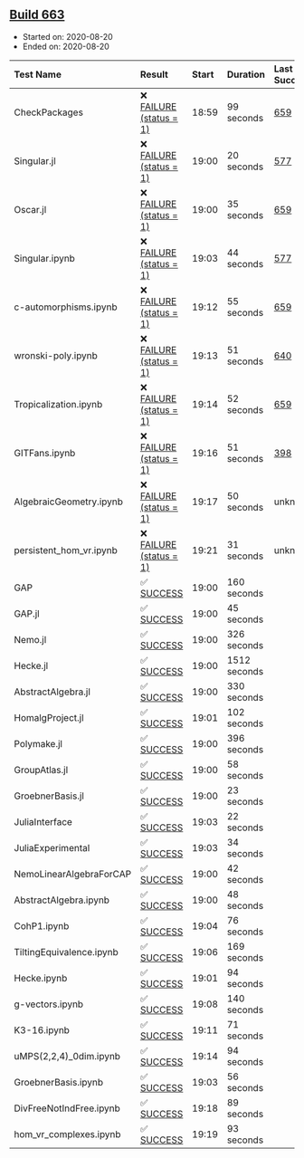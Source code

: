 ## [Build 663](https://oscarci.mathematik.uni-kl.de/job/oscar-stable/663/)

* Started on: 2020-08-20
* Ended on: 2020-08-20

| Test Name    | Result | Start | Duration | Last Success | First Failure |
|:-------------|:-------|:------|:---------|:-------------|:--------------|
| CheckPackages | ❌ [FAILURE (status = 1)](https://oscarci.mathematik.uni-kl.de/job/oscar-stable/663/artifact/logs/build-663/CheckPackages.log) | 18:59 | 99 seconds | [659](https://oscarci.mathematik.uni-kl.de/job/oscar-stable/659/) | [660](https://oscarci.mathematik.uni-kl.de/job/oscar-stable/660/) |
| Singular.jl | ❌ [FAILURE (status = 1)](https://oscarci.mathematik.uni-kl.de/job/oscar-stable/663/artifact/logs/build-663/Singular.jl.log) | 19:00 | 20 seconds | [577](https://oscarci.mathematik.uni-kl.de/job/oscar-stable/577/) | [578](https://oscarci.mathematik.uni-kl.de/job/oscar-stable/578/) |
| Oscar.jl | ❌ [FAILURE (status = 1)](https://oscarci.mathematik.uni-kl.de/job/oscar-stable/663/artifact/logs/build-663/Oscar.jl.log) | 19:00 | 35 seconds | [659](https://oscarci.mathematik.uni-kl.de/job/oscar-stable/659/) | [660](https://oscarci.mathematik.uni-kl.de/job/oscar-stable/660/) |
| Singular.ipynb | ❌ [FAILURE (status = 1)](https://oscarci.mathematik.uni-kl.de/job/oscar-stable/663/artifact/logs/build-663/Singular.ipynb.log) | 19:03 | 44 seconds | [577](https://oscarci.mathematik.uni-kl.de/job/oscar-stable/577/) | [578](https://oscarci.mathematik.uni-kl.de/job/oscar-stable/578/) |
| c-automorphisms.ipynb | ❌ [FAILURE (status = 1)](https://oscarci.mathematik.uni-kl.de/job/oscar-stable/663/artifact/logs/build-663/c-automorphisms.ipynb.log) | 19:12 | 55 seconds | [659](https://oscarci.mathematik.uni-kl.de/job/oscar-stable/659/) | [660](https://oscarci.mathematik.uni-kl.de/job/oscar-stable/660/) |
| wronski-poly.ipynb | ❌ [FAILURE (status = 1)](https://oscarci.mathematik.uni-kl.de/job/oscar-stable/663/artifact/logs/build-663/wronski-poly.ipynb.log) | 19:13 | 51 seconds | [640](https://oscarci.mathematik.uni-kl.de/job/oscar-stable/640/) | [641](https://oscarci.mathematik.uni-kl.de/job/oscar-stable/641/) |
| Tropicalization.ipynb | ❌ [FAILURE (status = 1)](https://oscarci.mathematik.uni-kl.de/job/oscar-stable/663/artifact/logs/build-663/Tropicalization.ipynb.log) | 19:14 | 52 seconds | [659](https://oscarci.mathematik.uni-kl.de/job/oscar-stable/659/) | [660](https://oscarci.mathematik.uni-kl.de/job/oscar-stable/660/) |
| GITFans.ipynb | ❌ [FAILURE (status = 1)](https://oscarci.mathematik.uni-kl.de/job/oscar-stable/663/artifact/logs/build-663/GITFans.ipynb.log) | 19:16 | 51 seconds | [398](https://oscarci.mathematik.uni-kl.de/job/oscar-stable/398/) | [399](https://oscarci.mathematik.uni-kl.de/job/oscar-stable/399/) |
| AlgebraicGeometry.ipynb | ❌ [FAILURE (status = 1)](https://oscarci.mathematik.uni-kl.de/job/oscar-stable/663/artifact/logs/build-663/AlgebraicGeometry.ipynb.log) | 19:17 | 50 seconds | unknown | unknown |
| persistent_hom_vr.ipynb | ❌ [FAILURE (status = 1)](https://oscarci.mathematik.uni-kl.de/job/oscar-stable/663/artifact/logs/build-663/persistent_hom_vr.ipynb.log) | 19:21 | 31 seconds | unknown | unknown |
| GAP | ✅ [SUCCESS](https://oscarci.mathematik.uni-kl.de/job/oscar-stable/663/artifact/logs/build-663/GAP.log) | 19:00 | 160 seconds |  |  |
| GAP.jl | ✅ [SUCCESS](https://oscarci.mathematik.uni-kl.de/job/oscar-stable/663/artifact/logs/build-663/GAP.jl.log) | 19:00 | 45 seconds |  |  |
| Nemo.jl | ✅ [SUCCESS](https://oscarci.mathematik.uni-kl.de/job/oscar-stable/663/artifact/logs/build-663/Nemo.jl.log) | 19:00 | 326 seconds |  |  |
| Hecke.jl | ✅ [SUCCESS](https://oscarci.mathematik.uni-kl.de/job/oscar-stable/663/artifact/logs/build-663/Hecke.jl.log) | 19:00 | 1512 seconds |  |  |
| AbstractAlgebra.jl | ✅ [SUCCESS](https://oscarci.mathematik.uni-kl.de/job/oscar-stable/663/artifact/logs/build-663/AbstractAlgebra.jl.log) | 19:00 | 330 seconds |  |  |
| HomalgProject.jl | ✅ [SUCCESS](https://oscarci.mathematik.uni-kl.de/job/oscar-stable/663/artifact/logs/build-663/HomalgProject.jl.log) | 19:01 | 102 seconds |  |  |
| Polymake.jl | ✅ [SUCCESS](https://oscarci.mathematik.uni-kl.de/job/oscar-stable/663/artifact/logs/build-663/Polymake.jl.log) | 19:00 | 396 seconds |  |  |
| GroupAtlas.jl | ✅ [SUCCESS](https://oscarci.mathematik.uni-kl.de/job/oscar-stable/663/artifact/logs/build-663/GroupAtlas.jl.log) | 19:00 | 58 seconds |  |  |
| GroebnerBasis.jl | ✅ [SUCCESS](https://oscarci.mathematik.uni-kl.de/job/oscar-stable/663/artifact/logs/build-663/GroebnerBasis.jl.log) | 19:00 | 23 seconds |  |  |
| JuliaInterface | ✅ [SUCCESS](https://oscarci.mathematik.uni-kl.de/job/oscar-stable/663/artifact/logs/build-663/JuliaInterface.log) | 19:03 | 22 seconds |  |  |
| JuliaExperimental | ✅ [SUCCESS](https://oscarci.mathematik.uni-kl.de/job/oscar-stable/663/artifact/logs/build-663/JuliaExperimental.log) | 19:03 | 34 seconds |  |  |
| NemoLinearAlgebraForCAP | ✅ [SUCCESS](https://oscarci.mathematik.uni-kl.de/job/oscar-stable/663/artifact/logs/build-663/NemoLinearAlgebraForCAP.log) | 19:00 | 42 seconds |  |  |
| AbstractAlgebra.ipynb | ✅ [SUCCESS](https://oscarci.mathematik.uni-kl.de/job/oscar-stable/663/artifact/logs/build-663/AbstractAlgebra.ipynb.log) | 19:00 | 48 seconds |  |  |
| CohP1.ipynb | ✅ [SUCCESS](https://oscarci.mathematik.uni-kl.de/job/oscar-stable/663/artifact/logs/build-663/CohP1.ipynb.log) | 19:04 | 76 seconds |  |  |
| TiltingEquivalence.ipynb | ✅ [SUCCESS](https://oscarci.mathematik.uni-kl.de/job/oscar-stable/663/artifact/logs/build-663/TiltingEquivalence.ipynb.log) | 19:06 | 169 seconds |  |  |
| Hecke.ipynb | ✅ [SUCCESS](https://oscarci.mathematik.uni-kl.de/job/oscar-stable/663/artifact/logs/build-663/Hecke.ipynb.log) | 19:01 | 94 seconds |  |  |
| g-vectors.ipynb | ✅ [SUCCESS](https://oscarci.mathematik.uni-kl.de/job/oscar-stable/663/artifact/logs/build-663/g-vectors.ipynb.log) | 19:08 | 140 seconds |  |  |
| K3-16.ipynb | ✅ [SUCCESS](https://oscarci.mathematik.uni-kl.de/job/oscar-stable/663/artifact/logs/build-663/K3-16.ipynb.log) | 19:11 | 71 seconds |  |  |
| uMPS(2,2,4)_0dim.ipynb | ✅ [SUCCESS](https://oscarci.mathematik.uni-kl.de/job/oscar-stable/663/artifact/logs/build-663/uMPS-2-2-4-_0dim.ipynb.log) | 19:14 | 94 seconds |  |  |
| GroebnerBasis.ipynb | ✅ [SUCCESS](https://oscarci.mathematik.uni-kl.de/job/oscar-stable/663/artifact/logs/build-663/GroebnerBasis.ipynb.log) | 19:03 | 56 seconds |  |  |
| DivFreeNotIndFree.ipynb | ✅ [SUCCESS](https://oscarci.mathematik.uni-kl.de/job/oscar-stable/663/artifact/logs/build-663/DivFreeNotIndFree.ipynb.log) | 19:18 | 89 seconds |  |  |
| hom_vr_complexes.ipynb | ✅ [SUCCESS](https://oscarci.mathematik.uni-kl.de/job/oscar-stable/663/artifact/logs/build-663/hom_vr_complexes.ipynb.log) | 19:19 | 93 seconds |  |  |

